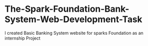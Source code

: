 # The-Spark-Foundation-Bank-System-Web-Development-Task
I created Basic Banking System website for sparks Foundation as an internship Project
